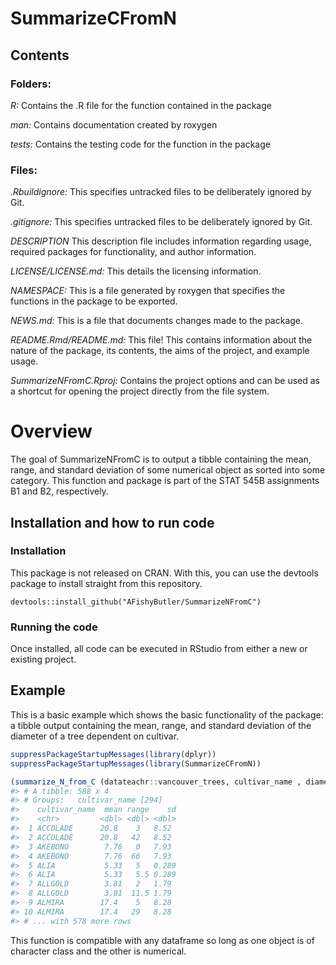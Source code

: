 
<!-- README.md is generated from README.Rmd. Please edit that file -->

# SummarizeCFromN

## Contents

### Folders:

*R:* Contains the .R file for the function contained in the package

*man:* Contains documentation created by roxygen

*tests:* Contains the testing code for the function in the package

### Files:

*.Rbuildignore:* This specifies untracked files to be deliberately
ignored by Git.

*.gitignore:* This specifies untracked files to be deliberately ignored
by Git.

*DESCRIPTION* This description file includes information regarding
usage, required packages for functionality, and author information.

*LICENSE/LICENSE.md:* This details the licensing information.

*NAMESPACE:* This is a file generated by roxygen that specifies the
functions in the package to be exported.

*NEWS.md:* This is a file that documents changes made to the package.

*README.Rmd/README.md:* This file! This contains information about the
nature of the package, its contents, the aims of the project, and
example usage.

*SummarizeNFromC.Rproj:* Contains the project options and can be used as
a shortcut for opening the project directly from the file system.

# Overview

<!-- badges: start -->
<!-- badges: end -->

The goal of SummarizeNFromC is to output a tibble containing the mean,
range, and standard deviation of some numerical object as sorted into
some category. This function and package is part of the STAT 545B
assignments B1 and B2, respectively.

## Installation and how to run code

### Installation

This package is not released on CRAN. With this, you can use the
devtools package to install straight from this repository.

    devtools::install_github("AFishyButler/SummarizeNFromC")

### Running the code

Once installed, all code can be executed in RStudio from either a new or
existing project.

## Example

This is a basic example which shows the basic functionality of the
package: a tibble output containing the mean, range, and standard
deviation of the diameter of a tree dependent on cultivar.

``` r
suppressPackageStartupMessages(library(dplyr))
suppressPackageStartupMessages(library(SummarizeCFromN))

(summarize_N_from_C (datateachr::vancouver_trees, cultivar_name , diameter ))
#> # A tibble: 588 x 4
#> # Groups:   cultivar_name [294]
#>    cultivar_name  mean range    sd
#>    <chr>         <dbl> <dbl> <dbl>
#>  1 ACCOLADE      20.8    3   8.52 
#>  2 ACCOLADE      20.8   42   8.52 
#>  3 AKEBONO        7.76   0   7.93 
#>  4 AKEBONO        7.76  66   7.93 
#>  5 ALIA           5.33   5   0.289
#>  6 ALIA           5.33   5.5 0.289
#>  7 ALLGOLD        3.81   2   1.79 
#>  8 ALLGOLD        3.81  11.5 1.79 
#>  9 ALMIRA        17.4    5   8.28 
#> 10 ALMIRA        17.4   29   8.28 
#> # ... with 578 more rows
```

This function is compatible with any dataframe so long as one object is
of character class and the other is numerical.
